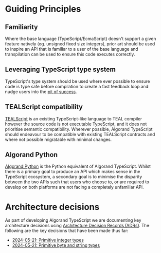 # Guiding Principles

## Familiarity

Where the base language (TypeScript/EcmaScript) doesn't support a given feature natively (eg. unsigned fixed size integers),
prior art should be used to inspire an API that is familiar to a user of the base language and transpilation can be used to
ensure this code executes correctly.

## Leveraging TypeScript type system

TypeScript's type system should be used where ever possible to ensure code is type safe before compilation to create a fast
feedback loop and nudge users into the [pit of success](https://blog.codinghorror.com/falling-into-the-pit-of-success/).

## TEALScript compatibility

[TEALScript](https://github.com/algorandfoundation/tealscript/) is an existing TypeScript-like language to TEAL compiler however the source code is not executable TypeScript, and it does not prioritise semantic compatibility. Wherever possible, Algorand TypeScript should endeavour to be compatible with existing TEALScript contracts and where not possible migratable with minimal changes.

## Algorand Python

[Algorand Python](https://algorandfoundation.github.io/puya/) is the Python equivalent of Algorand TypeScript. Whilst there is a primary goal to produce an API which makes sense in the TypeScript ecosystem, a secondary goal is to minimise the disparity between the two APIs such that users who choose to, or are required to develop on both platforms are not facing a completely unfamiliar API.

# Architecture decisions

As part of developing Algorand TypeScript we are documenting key architecture decisions using [Architecture Decision Records (ADRs)](https://adr.github.io/). The following are the key decisions that have been made thus far:

- [2024-05-21: Primitive integer types](./architecture-decisions/2024-05-21_primitive-integer-types.md)
- [2024-05-21: Primitive byte and string types](./architecture-decisions/2024-05-21_primitive-bytes-and-strings.md)
